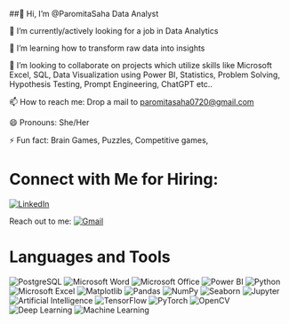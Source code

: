 ##👋 Hi, I’m @ParomitaSaha Data Analyst

👀 I’m currently/actively looking for a job in Data Analytics 

🌱 I’m learning how to transform raw data into insights

💞️ I’m looking to collaborate on projects which utilize skills like Microsoft Excel, SQL, Data Visualization using Power BI, Statistics, Problem Solving, Hypothesis Testing, Prompt Engineering, ChatGPT etc..

📫 How to reach me: Drop a mail to paromitasaha0720@gmail.com

😄 Pronouns: She/Her

⚡ Fun fact: Brain Games, Puzzles, Competitive games, 

# Connect with Me for Hiring: 
[![LinkedIn](https://img.shields.io/badge/LinkedIn-0A66C2?style=for-the-badge&logo=linkedin&logoColor=white)](https://linkedin.com/in/paromitasaha0720)

Reach out to me: 
[![Gmail](https://img.shields.io/badge/Gmail-D14836?style=for-the-badge&logo=gmail&logoColor=white)](mailto:paromitasaha0720@gmail.com)


# Languages and Tools
![PostgreSQL](https://img.shields.io/badge/PostgreSQL-336791?style=for-the-badge&logo=postgresql&logoColor=white)
![Microsoft Word](https://img.shields.io/badge/Microsoft_Word-2B579A?style=for-the-badge&logo=microsoft-word&logoColor=white)
![Microsoft Office](https://img.shields.io/badge/Microsoft_Office-D83B01?style=for-the-badge&logo=microsoft-office&logoColor=white)
![Power BI](https://img.shields.io/badge/Power_BI-F2C811?style=for-the-badge&logo=power-bi&logoColor=black)
![Python](https://img.shields.io/badge/Python-3776AB?style=for-the-badge&logo=python&logoColor=white)
![Microsoft Excel](https://img.shields.io/badge/Microsoft_Excel-217346?style=for-the-badge&logo=microsoft-excel&logoColor=white)
![Matplotlib](https://img.shields.io/badge/Matplotlib-008080?style=for-the-badge&logo=python&logoColor=white)
![Pandas](https://img.shields.io/badge/Pandas-150458?style=for-the-badge&logo=pandas&logoColor=white)
![NumPy](https://img.shields.io/badge/NumPy-013243?style=for-the-badge&logo=numpy&logoColor=white)
![Seaborn](https://img.shields.io/badge/Seaborn-4C8CBF?style=for-the-badge&logo=python&logoColor=white)
![Jupyter](https://img.shields.io/badge/Jupyter-F37626?style=for-the-badge&logo=jupyter&logoColor=white)
![Artificial Intelligence](https://img.shields.io/badge/Artificial_Intelligence-008080?style=for-the-badge&logo=python&logoColor=white)
![TensorFlow](https://img.shields.io/badge/TensorFlow-FF6F00?style=for-the-badge&logo=tensorflow&logoColor=white)
![PyTorch](https://img.shields.io/badge/PyTorch-EE4C2C?style=for-the-badge&logo=pytorch&logoColor=white)
![OpenCV](https://img.shields.io/badge/OpenCV-5C3EE8?style=for-the-badge&logo=opencv&logoColor=white)
![Deep Learning](https://img.shields.io/badge/Deep_Learning-00008B?style=for-the-badge&logo=deepmind&logoColor=white)
![Machine Learning](https://img.shields.io/badge/Machine_Learning-FF9900?style=for-the-badge&logo=scikit-learn&logoColor=white)
